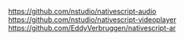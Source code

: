 https://github.com/nstudio/nativescript-audio
https://github.com/nstudio/nativescript-videoplayer
https://github.com/EddyVerbruggen/nativescript-ar